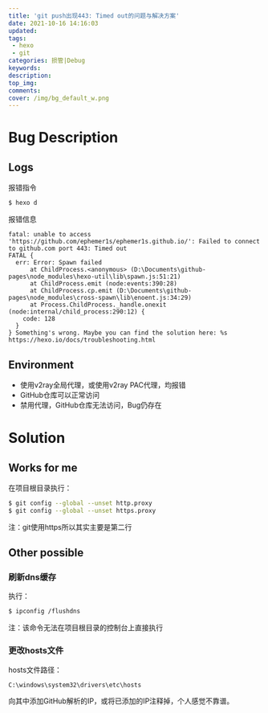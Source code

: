 ```yaml
---
title: 'git push出现443: Timed out的问题与解决方案'
date: 2021-10-16 14:16:03
updated:
tags: 
 - hexo 
 - git
categories: 损管|Debug
keywords:
description:
top_img:
comments:
cover: /img/bg_default_w.png
---
```


# Bug Description

## Logs

报错指令

```bash
$ hexo d
```

报错信息

```
fatal: unable to access 'https://github.com/ephemer1s/ephemer1s.github.io/': Failed to connect to github.com port 443: Timed out
FATAL {
  err: Error: Spawn failed
      at ChildProcess.<anonymous> (D:\Documents\github-pages\node_modules\hexo-util\lib\spawn.js:51:21)
      at ChildProcess.emit (node:events:390:28)
      at ChildProcess.cp.emit (D:\Documents\github-pages\node_modules\cross-spawn\lib\enoent.js:34:29)
      at Process.ChildProcess._handle.onexit (node:internal/child_process:290:12) {
    code: 128
  }
} Something's wrong. Maybe you can find the solution here: %s https://hexo.io/docs/troubleshooting.html
```

## Environment

* 使用v2ray全局代理，或使用v2ray PAC代理，均报错
* GitHub仓库可以正常访问
* 禁用代理，GitHub仓库无法访问，Bug仍存在

# Solution

## Works for me

在项目根目录执行：

```bash
$ git config --global --unset http.proxy
$ git config --global --unset https.proxy
```

注：git使用https所以其实主要是第二行

## Other possible

### 刷新dns缓存

执行：

```bash
$ ipconfig /flushdns
```

注：该命令无法在项目根目录的控制台上直接执行

### 更改hosts文件

hosts文件路径：

```
C:\windows\system32\drivers\etc\hosts
```

向其中添加GitHub解析的IP，或将已添加的IP注释掉，个人感觉不靠谱。



